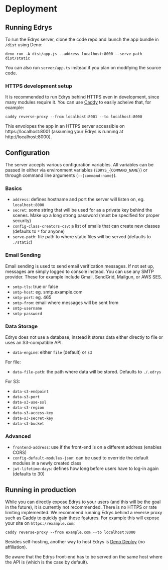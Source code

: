 # Deployment

## Running Edrys

To run the Edrys server, clone the code repo and launch the app bundle in
`/dist` using Deno:

```
deno run -A dist/app.js --address localhost:8000 --serve-path dist/static
```

You can also run `server/app.ts` instead if you plan on modifying the source
code.

### HTTPS development setup

It is recommended to run Edrys behind HTTPS even in development,
since many modules require it.  You can use [Caddy](https://caddyserver.com/download) to easily acheive that, for example:

```
caddy reverse-proxy --from localhost:8001 --to localhost:8000
```

This envolopes the app in an HTTPS server accessible on https://localhost:8001 (assuming your Edrys is running at http://localhost:8000).

## Configuration

The server accepts various configuration variables. All variables can be passed
in either via environment variables (`EDRYS_{COMMAND_NAME}`) or through command line
arguments (`--{command-name}`).

### Basics

- `address`: defines hostname and port the server will listen on, eg.
  `localhost:8000`
- `secret`: some string that will be used for as a private key behind the
  scenes. Make up a long strong password (must be specified for proper security)
- `config-class-creators-csv`: a list of emails that can create new classes
  (defaults to `*` for anyone)
- `serve-path`: file path to where static files will be served (defaults to
  `./static`)

### Email Sending

Email sending is used to send email verification messages. If not set up,
messages are simply logged to console instead. You can use any SMTP provider.
These for example include Gmail, SendGrid, Mailgun, or AWS SES.

- `smtp-tls`: true or false
- `smtp-host`: eg. smtp.example.com
- `smtp-port`: eg. 465
- `smtp-from`: email where messages will be sent from
- `smtp-username`
- `smtp-password`

### Data Storage

Edrys does not use a database, instead it stores data either directly to file or
uses an S3-compatible API.

- `data-engine`: either `file` (default) or `s3`

For file:

- `data-file-path`: the path where data will be stored. Defaults to `./.edrys`

For S3:

- `data-s3-endpoint`
- `data-s3-port`
- `data-s3-use-ssl`
- `data-s3-region`
- `data-s3-access-key`
- `data-s3-secret-key`
- `data-s3-bucket`

### Advanced

- `frontend-address`: use if the front-end is on a different address (enables
  CORS)
- `config-default-modules-json`: can be used to override the default modules in
  a newly created class
- `jwt-lifetime-days`: defines how long before users have to log-in again
  (defaults to 30)

## Running in production

While you can directly expose Edrys to your users (and this will be the goal in
the future), it is currently not recommended. There is no HTTPS or rate limiting
implemented. We recommend running Edrys behind a reverse proxy such as
[Caddy](https://caddyserver.com/docs/quick-starts/reverse-proxy) to quickly gain
these features. For example this will expose your site on `https://example.com`:

```
caddy reverse-proxy --from example.com --to localhost:8000
```

Besides self-hosting, another way to host Edrys is
[Deno Deploy](https://deno.com/deploy) (no affiliation).

Be aware that the Edrys front-end has to be served on the same host where the
API is (which is the case by default).
